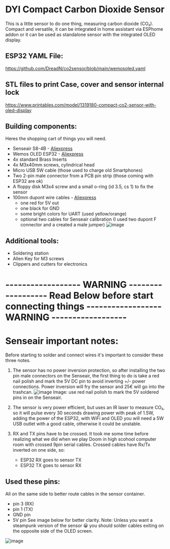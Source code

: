 # DYI Compact Carbon Dioxide Sensor
This is a little sensor to do one thing, measuring carbon dioxide (CO₂).
Compact and versatile, it can be integrated in home assistant via ESPhome addon or it can be used as standalone sensor with the integrated OLED display.

## ESP32 YAML File:
https://github.com/DreadN/co2sensor/blob/main/wemosoled.yaml

## STL files to print Case, cover and sensor internal lock
https://www.printables.com/model/1319180-compact-co2-sensor-with-oled-display

## Building components:
Heres the shopping cart of things you will need.

- Senseair S8-4B - [Aliexpress](https://it.aliexpress.com/item/1005002961668404.html?spm=a2g0o.productlist.main.1.595d10edwR3ObB&algo_pvid=44fbad28-745e-4e0e-90b8-7248146a09d8&algo_exp_id=44fbad28-745e-4e0e-90b8-7248146a09d8-0&pdp_ext_f=%7B%22order%22%3A%227%22%2C%22eval%22%3A%221%22%7D&pdp_npi=4%40dis%21EUR%2126.30%2124.79%21%21%2129.33%2127.65%21%402103856417491526812864680e0788%2112000022975722048%21sea%21IT%214060411391%21X&curPageLogUid=Ww6AxBZZRw9D&utparam-url=scene%3Asearch%7Cquery_from%3A)
- Wemos OLED ESP32 - [Aliexpress](https://it.aliexpress.com/item/1005006216570195.html?spm=a2g0o.productlist.main.6.24c83be7Ty90pz&algo_pvid=453d590f-517b-4825-adaf-4b72fde40c77&algo_exp_id=453d590f-517b-4825-adaf-4b72fde40c77-5&pdp_ext_f=%7B%22order%22%3A%224%22%2C%22eval%22%3A%221%22%7D&pdp_npi=4%40dis%21EUR%216.45%216.45%21%21%217.19%217.19%21%402103956b17491569386441748ecd7a%2112000038604869263%21sea%21IT%214060411391%21X&curPageLogUid=hGldiXjtyOav&utparam-url=scene%3Asearch%7Cquery_from%3A)
- 4x standard Brass Inserts
- 4x M3x40mm screws, cylindrical head
- Micro USB 5W cable (those used to charge old Smartphones)
- Two 2-pin male connector from a PCB pin strip (those coming with ESP32 are ok)
- A floppy disk M3x4 screw and a small o-ring (id 3.5, cs 1) to fix the sensor
- 100mm dupont wire cables - [Aliexpress](https://it.aliexpress.com/item/1005006050213130.html?spm=a2g0o.order_list.order_list_main.24.3f0d3696vC5eVG&gatewayAdapt=glo2ita)
   - one red for 5V out
   - one black for GND
   - some bright colors for UART (used yellow/orange)
   - optional two cables for Senseair calibration (I used two dupont F connector and a created a male jumper)
    ![image](https://github.com/user-attachments/assets/e499864b-d731-47f4-9980-1e78b6d4d0ac)


## Additional tools:
- Soldering station
- Allen Key for M3 screws
- Clippers and cutters for electronics

# ------------------ WARNING ------------------ Read Below before start connecting things ------------------ WARNING ------------------

# Senseair important notes:
Before starting to solder and connect wires it's important to consider these three notes.

1. The sensor has no power inversion protection, so after installing the two pin male connectors on the Senseair, the first thing to do is take a red nail polish and mark the 5V DC pin to avoid inverting +/- power connections. Power inversion will fry the sensor and 25€ will go into the trashcan.
    ![image](https://github.com/user-attachments/assets/74b9426b-9bd1-4497-9c15-85780cb7b134)
    Image: use red nail polish to mark the 5V soldered pins in on the Senseair.
 
2. The sensor is very power efficient, but uses an IR laser to measure CO₂,  so it will pulse every 30 seconds drawing power with peak of 1.5W, adding the power of the ESP32, with WiFi and OLED you will need a 5W USB outlet with a good cable, otherwise it could be unstable.
 
3. RX and TX pins have to be crossed. It took me some time before realizing what we did when we play Doom in high scohool computer room with crossed 9pin serial cables.
Crossed cables have Rx/Tx inverted on one side, so:
    - ESP32 RX goes to sensor TX
    - ESP32 TX goes to sensor RX
 

## Used these pins:
All on the same side to better route cables in the sensor container.
- pin 3 (RX)
- pin 1 (TX)
- GND pin
- 5V pin
See image below for better clarity.
Note: Unless you want a steampunk version of the sensor 😀 you should solder cables exiting on the opposite side of the OLED screen.
 
![image](https://github.com/user-attachments/assets/b7f072cb-ede2-422c-9b27-583f4704a5c2)
